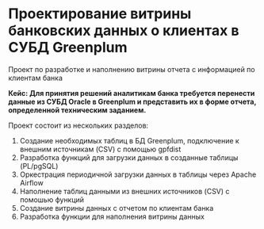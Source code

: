 # Проектирование витрины банковских данных о клиентах в СУБД Greenplum
 
Проект по разработке и наполнению витрины отчета с информацией по клиентам банка

**Кейс: Для принятия решений аналитикам банка требуется перенести данные из СУБД Oracle в Greenplum 
и представить их в форме отчета, определенной техническим заданием.**
 
Проект состоит из нескольких разделов:

1) Создание необходимых таблиц в БД Greenplum, подключение к внешним источникам (CSV) c помощью gpfdist
2) Разработка функций для загрузки данных в созданные таблицы (PL/pgSQL)
3) Оркестрация периодичной загрузки данных в таблицы через Apache Airflow
4) Наполнение таблиц данными из внешних источников (CSV) c помошью функций
5) Создание витрины данных с отчетом по клиентам банка
6) Разработка функции для наполнения витрины данных
 
    
  

